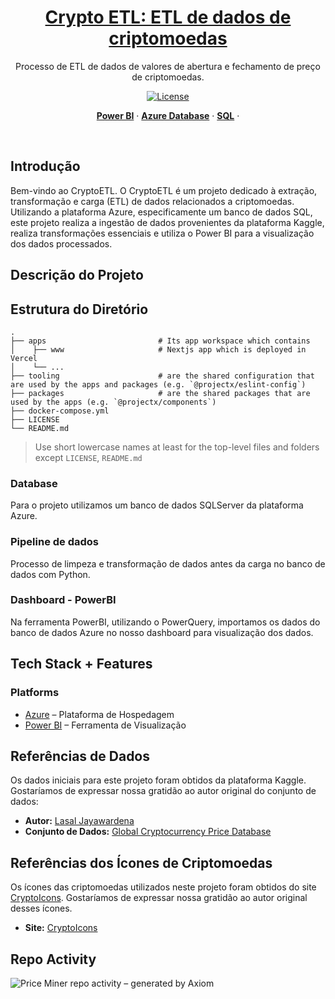 <a href="https://projectx-eight-gilt.vercel.app/">
  <h1 align="center">Crypto ETL: ETL de dados de criptomoedas</h1>
</a>

<p align="center">
  Processo de ETL de dados de valores de abertura e fechamento de preço de criptomoedas.
</p>

<p align="center">
  <!-- <a href="https://twitter.com/placeholder">
    <img src="https://img.shields.io/twitter/follow/Projectx?style=flat&label=%40projectxy&logo=twitter&color=0bf&logoColor=fff" alt="Twitter" />
  </a> -->
  <a href="https://github.com/meglerhagen/projectx/blob/main/LICENSE">
    <img src="https://img.shields.io/github/license/meglerhagen/projectx?label=license&logo=github&color=f80&logoColor=fff" alt="License" />
  </a>
</p>

<p align="center">
  <a href="#"><strong>Power BI</strong></a> ·
  <a href="#"><strong>Azure Database</strong></a> ·
  <a href="#"><strong>SQL</strong></a> ·
</p>
<br/>

## Introdução

Bem-vindo ao CryptoETL.
O CryptoETL é um projeto dedicado à extração, transformação e carga (ETL) de dados relacionados a criptomoedas. Utilizando a plataforma Azure, especificamente um banco de dados SQL, este projeto realiza a ingestão de dados provenientes da plataforma Kaggle, realiza transformações essenciais e utiliza o Power BI para a visualização dos dados processados.

## Descrição do Projeto

## Estrutura do Diretório

    .
    ├── apps                         # Its app workspace which contains
    │    ├── www                     # Nextjs app which is deployed in Vercel
    │    └── ...
    ├── tooling                      # are the shared configuration that are used by the apps and packages (e.g. `@projectx/eslint-config`)
    ├── packages                     # are the shared packages that are used by the apps (e.g. `@projectx/components`)
    ├── docker-compose.yml
    ├── LICENSE
    └── README.md

> Use short lowercase names at least for the top-level files and folders except
> `LICENSE`, `README.md`


### Database

Para o projeto utilizamos um banco de dados SQLServer da plataforma Azure.

### Pipeline de dados

Processo de limpeza e transformação de dados antes da carga no banco de dados com Python.

### Dashboard - PowerBI

Na ferramenta PowerBI, utilizando o PowerQuery, importamos os dados do banco de dados Azure no nosso dashboard para visualização dos dados.


## Tech Stack + Features

### Platforms

- [Azure](https://azure.microsoft.com/en-gb/) – Plataforma de Hospedagem
- [Power BI](https://azure.microsoft.com/en-gb/) – Ferramenta de Visualização


## Referências de Dados

Os dados iniciais para este projeto foram obtidos da plataforma Kaggle. Gostaríamos de expressar nossa gratidão ao autor original do conjunto de dados:

- **Autor:** [Lasal Jayawardena](https://www.kaggle.com/datasets/lasaljaywardena)
- **Conjunto de Dados:** [Global Cryptocurrency Price Database](https://www.kaggle.com/datasets/lasaljaywardena/global-cryptocurrency-price-database/data)

## Referências dos Ícones de Criptomoedas

Os ícones das criptomoedas utilizados neste projeto foram obtidos do site [CryptoIcons](http://cryptoicons.co/). Gostaríamos de expressar nossa gratidão ao autor original desses ícones.

- **Site:** [CryptoIcons](http://cryptoicons.co/)


## Repo Activity

![Price Miner repo activity – generated by Axiom](https://repobeats.axiom.co/api/embed/723580c47ac7209662914f2b7c552c3239105218.svg "Repobeats analytics image")


